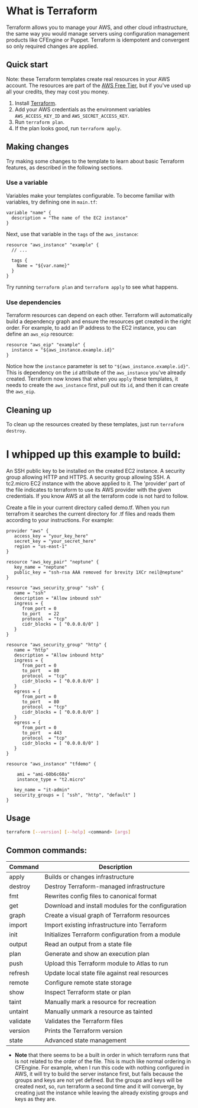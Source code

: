 # What is Terraform 
Terraform allows you to manage your AWS, and other cloud infrastructure, the same way you would manage servers using configuration management products like CFEngine or Puppet. Terraform is idempotent and convergent so only required changes are applied.



## Quick start

Note: these Terraform templates create real resources in your AWS account. The resources are part of the [AWS Free
Tier](https://aws.amazon.com/free/), but if you've used up all your credits, they may cost you money.

1. Install [Terraform](https://www.terraform.io/).
2. Add your AWS credentials as the environment variables `AWS_ACCESS_KEY_ID` and `AWS_SECRET_ACCESS_KEY`.
3. Run `terraform plan`.
4. If the plan looks good, run `terraform apply`.


## Making changes

Try making some changes to the template to learn about basic Terraform features, as described in the following sections.

### Use a variable

Variables make your templates configurable. To become familiar with variables, try defining one in `main.tf`:

```hcl
variable "name" {
  description = "The name of the EC2 instance"
}
```

Next, use that variable in the `tags` of the `aws_instance`:

```hcl
resource "aws_instance" "example" {
  // ...

  tags {
    Name = "${var.name}"
  }
}
```

Try running `terraform plan` and `terraform apply` to see what happens.

### Use dependencies

Terraform resources can depend on each other. Terraform will automatically build a dependency graph and ensure the
resources get created in the right order. For example, to add an IP address to the EC2 instance, you can define an
`aws_eip` resource:

```hcl
resource "aws_eip" "example" {
  instance = "${aws_instance.example.id}"
}
```

Notice how the `instance` parameter is set to `"${aws_instance.example.id}"`. This is dependency on the `id` attribute
of the `aws_instance` you've already created. Terraform now knows that when you `apply` these templates, it needs to
create the `aws_instance` first, pull out its `id`, and then it can create the `aws_eip`.

## Cleaning up

To clean up the resources created by these templates, just run `terraform destroy`.



# I whipped up this example to build:

An SSH public key to be installed on the created EC2 instance.
A security group allowing HTTP and HTTPS.
A security group allowing SSH.
A tc2.micro EC2 instance with the above applied to it.
The 'provider' part of the file indicates to terraform to use its AWS provider with the given credentials. If you know AWS at all the terraform code is not hard to follow.

Create a file in your current directory called demo.tf. When you run terrafrom it searches the current directory for .tf files and reads them according to your instructions. For example:

```
provider "aws" {
   access_key = "your_key_here"
   secret_key = "your_secret_here"
   region = "us-east-1"
}

resource "aws_key_pair" "neptune" {
   key_name = "neptune"
   public_key = "ssh-rsa AAA removed for brevity 1XCr neil@neptune"
}

resource "aws_security_group" "ssh" {
   name = "ssh"
   description = "Allow inbound ssh"
   ingress = {
      from_port = 0
      to_port   = 22
      protocol  = "tcp"
      cidr_blocks = [ "0.0.0.0/0" ]
   }
}

resource "aws_security_group" "http" {
   name = "http"
   description = "Allow inbound http"
   ingress = {
      from_port = 0
      to_port   = 80 
      protocol  = "tcp"
      cidr_blocks = [ "0.0.0.0/0" ]
   }
   egress = {
      from_port = 0
      to_port   = 80
      protocol  = "tcp"
      cidr_blocks = [ "0.0.0.0/0" ]
   }
   egress = {
      from_port = 0
      to_port   = 443
      protocol  = "tcp"
      cidr_blocks = [ "0.0.0.0/0" ]
   }
}

resource "aws_instance" "tfdemo" {

    ami = "ami-60b6c60a"
    instance_type = "t2.micro"

   key_name = "it-admin"
   security_groups = [ "ssh", "http", "default" ]
}
```

## Usage
```bash
terraform [--version] [--help] <command> [args]
```

## Common commands:
Command           | Description
------------------|-------------------------------------------------------------
apply             | Builds or changes infrastructure
destroy           | Destroy Terraform-managed infrastructure
fmt               | Rewrites config files to canonical format
get               | Download and install modules for the configuration
graph             | Create a visual graph of Terraform resources
import            | Import existing infrastructure into Terraform
init              | Initializes Terraform configuration from a module
output            | Read an output from a state file
plan              | Generate and show an execution plan
push              | Upload this Terraform module to Atlas to run
refresh           | Update local state file against real resources
remote            | Configure remote state storage
show              | Inspect Terraform state or plan
taint             | Manually mark a resource for recreation
untaint           | Manually unmark a resource as tainted
validate          | Validates the Terraform files
version           | Prints the Terraform version
state             | Advanced state management


* **Note** that there seems to be a built in order in which terraform runs that is not related to the order of the file. This is much like normal ordering in CFEngine. For example, when I run this code with nothing configured in AWS, it will try to build the server instance first, but fails because the groups and keys are not yet defined. But the groups and keys will be created next, so, run terraform a second time and it will converge, by creating just the instance while leaving the already existing groups and keys as they are.

